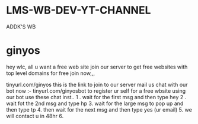 # LMS-WB-DEV-YT-CHANNEL
ADDK'S WB
# ginyos 

hey wlc, all
u want a free web site
join our server to get free websites with top level domains 
for free
join 
now,,,

tinyurl.com/ginyos this is the link to join to our server 
mail us 
chat with our bot now :- tinyurl.com/ginyosbot
to register ur self for a free wbsite using our bot use these chat inst..
1 . wait for the first msg and then type hey
2 . wait fot the 2nd msg and type hp
3. wait for the large msg to pop up and then type tp 
4. then wait for the next msg and then type yes (ur email)
5. we will contact u in 48hr 
6. 
